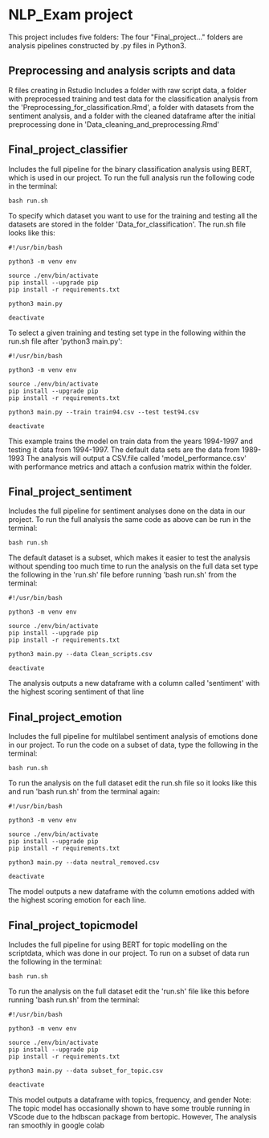 # NLP_Exam project
This project includes five folders:
The four "Final_project..." folders are analysis pipelines constructed by .py files in Python3. 
## Preprocessing and analysis scripts and data
R files creating in Rstudio
Includes a folder with raw script data, a folder with preprocessed training and test data for the classification analysis from the 'Preprocessing_for_classification.Rmd',
a folder with datasets from the sentiment analysis, and a folder with the cleaned dataframe after the initial preprocessing done in 'Data_cleaning_and_preprocessing.Rmd' 

## Final_project_classifier
Includes the full pipeline for the binary classification analysis using BERT, which is used in our project. 
To run the full analysis run the following code in the terminal:
```
bash run.sh
```
To specify which dataset you want to use for the training and testing all the datasets are stored in the folder 'Data_for_classification'.
The run.sh file looks like this:
```
#!/usr/bin/bash

python3 -m venv env

source ./env/bin/activate
pip install --upgrade pip
pip install -r requirements.txt

python3 main.py 

deactivate
```
To select a given training and testing set type in the following within the run.sh file after 'python3 main.py':
```
#!/usr/bin/bash

python3 -m venv env

source ./env/bin/activate
pip install --upgrade pip
pip install -r requirements.txt

python3 main.py --train train94.csv --test test94.csv

deactivate
```
This example trains the model on train data from the years 1994-1997 and testing it data from 1994-1997. 
The default data sets are the data from 1989-1993
The analysis will output a CSV.file called 'model_performance.csv' with performance metrics and attach a confusion matrix within the folder.

## Final_project_sentiment
Includes the full pipeline for sentiment analyses done on the data in our project. 
To run the full analysis the same code as above can be run in the terminal:
```
bash run.sh
```
The default dataset is a subset, which makes it easier to test the analysis without spending too much time
to run the analysis on the full data set type the following in the 'run.sh' file before running 'bash run.sh' from the terminal:
```
#!/usr/bin/bash

python3 -m venv env

source ./env/bin/activate
pip install --upgrade pip
pip install -r requirements.txt

python3 main.py --data Clean_scripts.csv

deactivate 
```
The analysis outputs a new dataframe with a column called 'sentiment' with the highest scoring sentiment of that line

## Final_project_emotion
Includes the full pipeline for multilabel sentiment analysis of emotions done in our project. 
To run the code on a subset of data, type the following in the terminal:
```
bash run.sh
```
To run the analysis on the full dataset edit the run.sh file so it looks like this and run 'bash run.sh' from the terminal again:
```
#!/usr/bin/bash

python3 -m venv env

source ./env/bin/activate
pip install --upgrade pip
pip install -r requirements.txt

python3 main.py --data neutral_removed.csv

deactivate 
```
The model outputs a new dataframe with the column emotions added with the highest scoring emotion for each line.

## Final_project_topicmodel
Includes the full pipeline for using BERT for topic modelling on the scriptdata, which was done in our project.
To run on a subset of data run the following in the terminal:
```
bash run.sh
```
To run the analysis on the full dataset edit the 'run.sh' file like this before running 'bash run.sh' from the terminal:
```
#!/usr/bin/bash

python3 -m venv env

source ./env/bin/activate
pip install --upgrade pip
pip install -r requirements.txt

python3 main.py --data subset_for_topic.csv

deactivate 
```
This model outputs a dataframe with topics, frequency, and gender
Note: The topic model has occasionally shown to have some trouble running in VScode due to the hdbscan package from bertopic. However, The analysis ran smoothly in google colab

